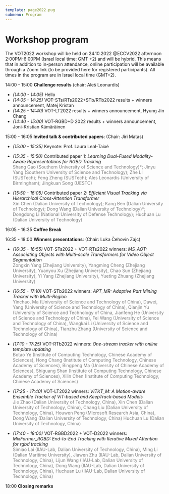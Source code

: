 ```yaml
---
template: page2022.pug
submenu: Program
---
```


# Workshop program

The VOT2022 workshop will be held on 24.10.2022 @ECCV2022 afternoon 2:00PM-6:00PM (Israel local time: GMT +2) and will be hybrid. This means that in addition to in-person attendance, online participation will be available through a Zoom link (to be provided here for registered participants). All times in the program are in Israel local time (GMT+2).

14:00 - 15:00 **Challenge results** (chair: Aleš Leonardis)

 * *(14:00 - 14:05)* Hello
 * *(14:05 - 14:25)* VOT-STs/RTs2022+STb/RTb2022 results + winners announcement, Matej Kristan
 * *(14:25 - 14:40)* VOT-LT2022 results + winners announcement, Hyung Jin Chang
 * *(14:40 - 15:00)* VOT-RGBD+D 2022 results + winners announcement, Joni-Kristian Kämäräinen

15:00 - 16:05 **Invited talk & contributed papers**: (Chair: Jiri Matas)

 * *(15:00 - 15:35)* Keynote: Prof. Laura Leal-Taixé
 * *(15:35 - 15:50)* Contributed paper 1: 
    *Learning Dual-Fused Modality-Aware Representations for RGBD Tracking* <br />
    <span style="color:gray">Shang Gao (Southern University of Science and Technology)*; Jinyu Yang (Southern University of Science and Technology); Zhe LI (SUSTech); Feng Zheng (SUSTech); Ales Leonardis (University of Birmingham); Jingkuan Song (UESTC)</span>

 * *(15:50 - 16:05)* Contributed paper 2: 
    *Efficient Visual Tracking via Hierarchical Cross-Attention Transformer* <br />
    <span style="color:gray">Xin Chen (Dalian University of Technology); Kang Ben (Dalian University of Technology); Dong Wang (Dalian University of Technology)*; Dongdong Li (National University of Defense Technology); Huchuan Lu (Dalian University of Technology)</span>

16:05 - 16:35 **Coffee Break**

16:35 - 18:00 **Winners presentations**: (Chair: Luka Čehovin Zajc)

 * *(16:35 - 16:55)* VOT-STs2022 + VOT-RTs2022 winners:
    *MS_AOT: Associating Objects with Multi-scale Transformers for Video Object Segmentation* <br />
    <span style="color:gray">Zongxin Yang (Zhejiang University), Yangming Cheng (Zhejiang University), Yuanyou Xu (Zhejiang University), Chao Sun (Zhejiang University), Yi Yang (Zhejiang University), Yueting Zhuang (Zhejiang University)</span>

 * *(16:55 - 17:10)* VOT-STb2022 winners:
    *APT_MR: Adaptive Part Mining Tracker with Multi-Region* <br />
    <span style="color:gray">Yinchao, Ma (University of Science and Technology of China), Dawei, Yang (University of Science and Technology of China), Qianjin Yu (University of Science and Technology of China, Jianfeng He (University of Science and Technology of China), Fei Wang (University of Science and Technology of China), Wangkai Li (University of Science and Technology of China), Tianzhu Zhang (University of Science and Technology of China)</span>

 * *(17:10 - 17:25)* VOT-RTb2022 winners:
    *One-stream tracker with online template updating* <br />
    <span style="color:gray">Botao Ye (Institute of Computing Technology, Chinese Academy of Sciences), Hong Chang (Institute of Computing Technology, Chinese Academy of Sciences), Bingpeng Ma (University of Chinese Academy of Sciences),  Shiguang Shan (Institute of Computing Technology, Chinese Academy of Sciences), Xilin  Chen (Institute of Computing Technology, Chinese Academy of Sciences)</span>

 * *(17:25 - 17:40)* VOT-LT2022 winners: 
    *VITKT_M: A Motion-aware Ensemble Tracker of ViT-based and KeepTrack-based Models* <br />
    <span style="color:gray">Jie Zhao (Dalian University of Technology, China), Xin Chen (Dalian University of Technology, China), Chang Liu (Dalian University of Technology, China), Houwen Peng (Microsoft Research Asia, China), Dong Wang (Dalian University of Technology, China) Huchuan Lu (Dalian University of Technology, China)</span>

 * *(17:40 - 18:00)* VOT-RGBD2022 + VOT-D2022 winners:
    *MixFormer_RGBD: End-to-End Tracking with Iterative Mixed Attention for rgbd tracking* <br />
    <span style="color:gray">Simiao Lai (IIAU-Lab, Dalian University of Technology, China), Ming Li (Dalian Maritime University), Jiawen Zhu (IIAU-Lab, Dalian University of Technology, China), Lijun Wang (IIAU-Lab, Dalian University of Technology, China), Dong Wang (IIAU-Lab, Dalian University of Technology, China), Huchuan Lu (IIAU-Lab, Dalian University of Technology, China)</span>


18:00 **Closing remarks**
